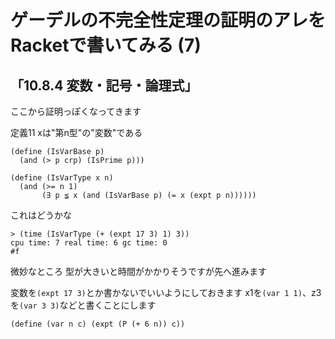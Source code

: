 # ゲーデルの不完全性定理の証明のアレをRacketで書いてみる (7)

## 「10.8.4 変数・記号・論理式」

ここから証明っぽくなってきます

定義11 xは"第n型"の"変数"である

```
(define (IsVarBase p)
  (and (> p crp) (IsPrime p)))

(define (IsVarType x n)
  (and (>= n 1)
       (∃ p ≦ x (and (IsVarBase p) (= x (expt p n))))))
```

これはどうかな

```
> (time (IsVarType (+ (expt 17 3) 1) 3))
cpu time: 7 real time: 6 gc time: 0
#f
```

微妙なところ
型が大きいと時間がかかりそうですが先へ進みます

変数を`(expt 17 3)`とか書かないでいいようにしておきます
x1を`(var 1 1)`、z3を`(var 3 3)`などと書くことにします

```
(define (var n c) (expt (P (+ 6 n)) c))
```

